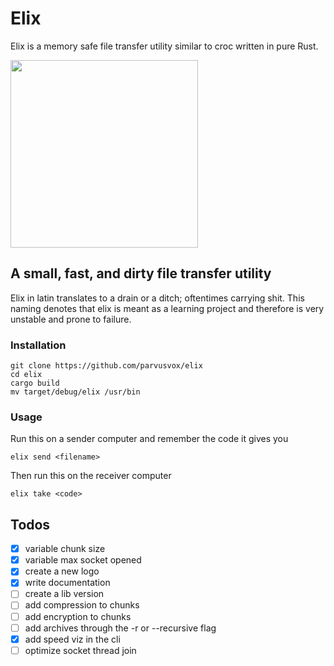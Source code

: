 # Elix
Elix is a memory safe file transfer utility similar to croc written in pure Rust. 

<img src="https://github.com/parvusvox/elix/blob/master/docs/elix-logo.jpg?raw=true" width="300px">

## A small, fast, and dirty file transfer utility
Elix in latin translates to a drain or a ditch; oftentimes carrying shit. This naming denotes that elix is meant as a learning project and therefore is very unstable and prone to failure.

### Installation
```
git clone https://github.com/parvusvox/elix
cd elix
cargo build
mv target/debug/elix /usr/bin
```

### Usage
Run this on a sender computer and remember the code it gives you
```
elix send <filename>
```
Then run this on the receiver computer
```
elix take <code>
```


## Todos
 - [x] variable chunk size
 - [x] variable max socket opened
 - [x] create a new logo
 - [x] write documentation
 - [ ] create a lib version
 - [ ] add compression to chunks
 - [ ] add encryption to chunks
 - [ ] add archives through the -r or --recursive flag
 - [x] add speed viz in the cli
 - [ ] optimize socket thread join
